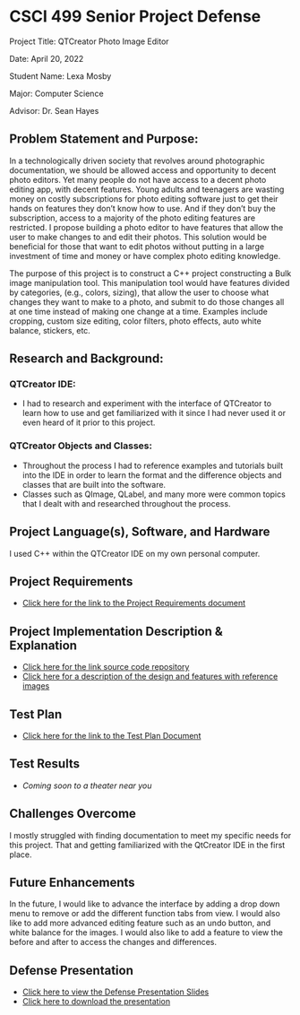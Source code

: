 CSCI 499 Senior Project Defense
===============================================
Project Title: QTCreator Photo Image Editor

Date: April 20, 2022

Student Name: Lexa Mosby

Major: Computer Science

Advisor: Dr. Sean Hayes


## Problem Statement and Purpose:
In a technologically driven society that revolves around photographic documentation, we should be allowed access and opportunity to decent photo editors. Yet many people do not have access to a decent photo editing app, with decent features. Young adults and teenagers are wasting money on costly subscriptions for photo editing software just to get their hands on features they don’t know how to use. And if they don’t buy the subscription, access to a majority of the photo editing features are restricted. I propose building a photo editor to have features that allow the user to make changes to and edit their photos. This solution would be beneficial for those that want to edit photos without putting in a large investment of time and money or have complex photo editing knowledge.

The purpose of this project is to construct a C++ project constructing a Bulk image manipulation tool. This manipulation tool would have features divided by categories, (e.g., colors, sizing), that allow the user to choose what changes they want to make to a photo, and submit to do those changes all at one time instead of making one change at a time. Examples include cropping, custom size editing, color filters, photo effects, auto white balance, stickers, etc.

## Research and Background:

### QTCreator IDE:
- I had to research and experiment with the interface of QTCreator to learn how to use and get familiarized with it since I had never used it or even heard of it prior to this project.

### QTCreator Objects and Classes: 
- Throughout the process I had to reference examples and tutorials built into the IDE in order to learn the format and the difference objects and classes that are built into the software. 
- Classes such as QImage, QLabel, and many more were common topics that I dealt with and researched throughout the process.

## Project Language(s), Software, and Hardware
I used C++ within the QTCreator IDE on my own personal computer.

## Project Requirements
- [Click here for the link to the Project Requirements document ](/docs/SeniorRequirementsDoc.md)


## Project Implementation Description & Explanation  
- [Click here for the link source code repository ](/src)
- [Click here for a description of the design and features with reference images](/docs/Project_Implementation_Description_&_Explanation.md)


## Test Plan
- [Click here for the link to the Test Plan Document ](/Test/TestPlan.md)

## Test Results
- *Coming soon to a theater near you*

## Challenges Overcome
I mostly struggled with finding documentation to meet my specific needs for this project. That and getting familiarized with the QtCreator IDE in the first place.

## Future Enhancements
In the future, I would like to advance the interface by adding a drop down menu to remove or add the different function tabs from view. I would also like to add more advanced editing feature such as an undo button, and white balance for the images. I would also like to add a feature to view the before and after to access the changes and differences.

## Defense Presentation 
- [Click here to view the Defense Presentation Slides](/docs/Senior_Project_Defense_Presentation.pdf)
- [Click here to download the presentation](/docs/Senior_Project_Defense_Presentation.pptx)






